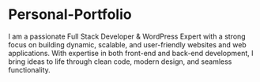 # Personal-Portfolio
I am a passionate Full Stack Developer &amp; WordPress Expert with a strong focus on building dynamic, scalable, and user-friendly websites and web applications. With expertise in both front-end and back-end development, I bring ideas to life through clean code, modern design, and seamless functionality.
